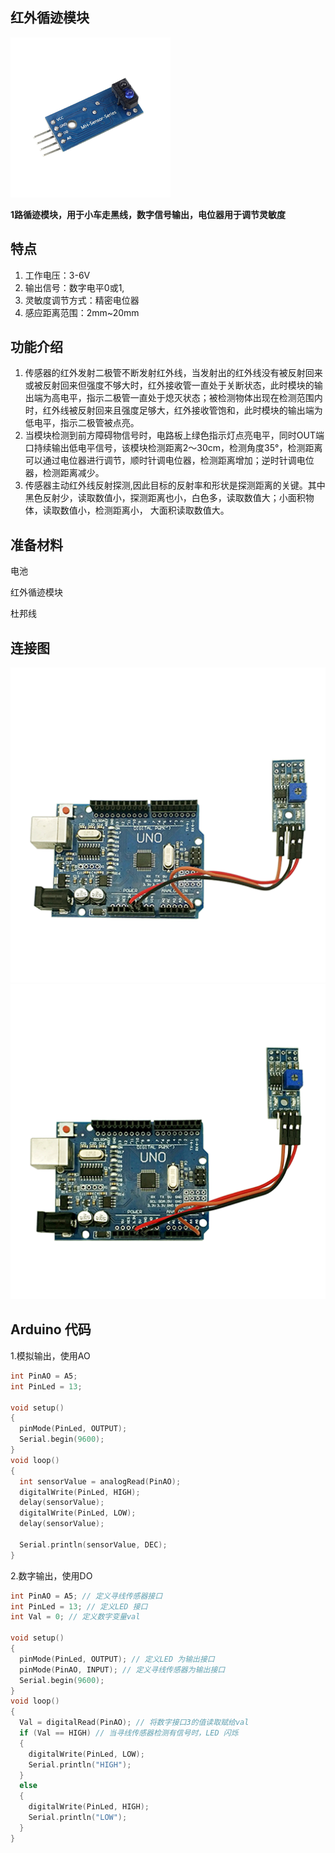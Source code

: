 ## 红外循迹模块

![](/assets/循迹模块1.png)

**1路循迹模块，用于小车走黑线，数字信号输出，电位器用于调节灵敏度**

## 特点

1. 工作电压：3-6V
2. 输出信号：数字电平0或1,
3. 灵敏度调节方式：精密电位器
4. 感应距离范围：2mm~20mm

## 功能介绍

1. 传感器的红外发射二极管不断发射红外线，当发射出的红外线没有被反射回来或被反射回来但强度不够大时，红外接收管一直处于关断状态，此时模块的输出端为高电平，指示二极管一直处于熄灭状态；被检测物体出现在检测范围内时，红外线被反射回来且强度足够大，红外接收管饱和，此时模块的输出端为低电平，指示二极管被点亮。
2. 当模块检测到前方障碍物信号时，电路板上绿色指示灯点亮电平，同时OUT端口持续输出低电平信号，该模块检测距离2～30cm，检测角度35°，检测距离可以通过电位器进行调节，顺时针调电位器，检测距离增加；逆时针调电位器，检测距离减少。
3. 传感器主动红外线反射探测,因此目标的反射率和形状是探测距离的关键。其中黑色反射少，读取数值小，探测距离也小，白色多，读取数值大；小面积物体，读取数值小，检测距离小， 大面积读取数值大。

## 准备材料

电池

红外循迹模块

杜邦线

## 连接图

![](/assets/v4.png)![](/assets/v5.png)

## Arduino 代码

1.模拟输出，使用AO

```cpp
int PinAO = A5;
int PinLed = 13;

void setup()
{
  pinMode(PinLed, OUTPUT);
  Serial.begin(9600);
}
void loop()
{
  int sensorValue = analogRead(PinAO);    
  digitalWrite(PinLed, HIGH);
  delay(sensorValue);
  digitalWrite(PinLed, LOW);
  delay(sensorValue);

  Serial.println(sensorValue, DEC);
}
```

2.数字输出，使用DO

```cpp
int PinAO = A5; // 定义寻线传感器接口
int PinLed = 13; // 定义LED 接口
int Val = 0; // 定义数字变量val

void setup()
{
  pinMode(PinLed, OUTPUT); // 定义LED 为输出接口
  pinMode(PinAO, INPUT); // 定义寻线传感器为输出接口
  Serial.begin(9600);
}
void loop()
{
  Val = digitalRead(PinAO); // 将数字接口3的值读取赋给val
  if (Val == HIGH) // 当寻线传感器检测有信号时，LED 闪烁
  {
    digitalWrite(PinLed, LOW);
    Serial.println("HIGH");
  }
  else
  {
    digitalWrite(PinLed, HIGH);
    Serial.println("LOW");
  }
}
```



